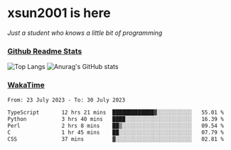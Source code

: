 # xsun2001 is here

*Just a student who knows a little bit of programming*

### [Github Readme Stats](https://github.com/anuraghazra/github-readme-stats)

![Top Langs](https://github-readme-stats.vercel.app/api/top-langs/?username=xsun2001&layout=compact&theme=radical) ![Anurag's GitHub stats](https://github-readme-stats.vercel.app/api?username=xsun2001&show_icons=true&theme=radical)

### [WakaTime](https://wakatime.com)

<!--START_SECTION:waka-->

```txt
From: 23 July 2023 - To: 30 July 2023

TypeScript       12 hrs 21 mins  █████████████▓░░░░░░░░░░░   55.01 %
Python           3 hrs 40 mins   ████░░░░░░░░░░░░░░░░░░░░░   16.39 %
Perl             2 hrs 8 mins    ██▒░░░░░░░░░░░░░░░░░░░░░░   09.54 %
C                1 hr 45 mins    ██░░░░░░░░░░░░░░░░░░░░░░░   07.79 %
CSS              37 mins         ▓░░░░░░░░░░░░░░░░░░░░░░░░   02.81 %
```

<!--END_SECTION:waka-->
